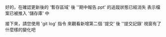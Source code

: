 好的，在確認更新後的 '暫存區域' 後
''期中報告.ppt' 的追蹤狀態已經消失
表示檔案已被推入 '儲存庫' 中

接下來，請您使用 'git log' 指令
來觀看新增第二個 '提交' 後
''提交記錄' 視窗有了什麼樣的變化吧